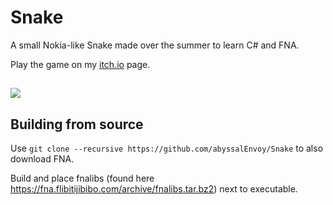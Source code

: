# Snake

A small Nokia-like Snake made over the summer to learn C# and FNA.

Play the game on my [itch.io](https://envoye.itch.io/snake-ii) page.

##

![](https://img.itch.zone/aW1hZ2UvMTI0NTYwOS83MjU5Mzk2LnBuZw==/original/xS22Pg.png)

## Building from source

Use ```git clone --recursive https://github.com/abyssalEnvoy/Snake``` to also download FNA.

Build and place fnalibs (found here https://fna.flibitijibibo.com/archive/fnalibs.tar.bz2) next to executable.
